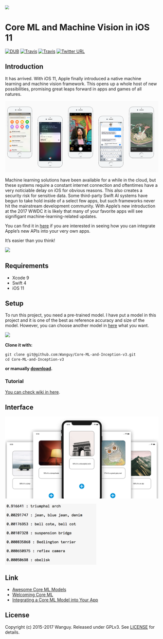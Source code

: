 <img src="https://cdn-images-1.medium.com/max/1600/1*OZNZMNqqJYqH-LpNFYKI3w.png" style="zoom:80%" />

# Core ML and Machine Vision in iOS 11

[![DUB](https://img.shields.io/badge/download-89M-blue.svg)](https://github.com/Wanguy/Core-ML-and-Inception-v3/releases/download/1.0/MLTest.zip) [![Travis](https://img.shields.io/badge/build-passing-brightgreen.svg)](https://github.com/Wanguy/Core-ML-and-Inception-v3/blob/master/LICENSE) [![Travis](https://img.shields.io/badge/LICENSE-GPLv3-brightgreen.svg)](https://github.com/Wanguy/Core-ML-and-Inception-v3/blob/master/LICENSE) [![Twitter URL](https://img.shields.io/twitter/url/http/shields.io.svg?style=social)](https://twitter.com/rp_Wang) 

## Introduction

It has arrived. With iOS 11, Apple finally introduced a native machine learning
and machine vision framework. This opens up a whole host of new possibilities,
promising great leaps forward in apps and games of all natures.

![](https://github.com/Wanguy/Core-ML-and-Inception-v3/blob/master/Img/Screen%20Shot%202017-12-10%20at%2019.10.01.png)

Machine learning solutions have been available for a while in the cloud, but
these systems require a constant internet connection and oftentimes have a very
noticiable delay on iOS for obvious reasons. This also creates a security risk
for sensitive data. Some third-party  Swift AI systems have begun to take hold
inside of a select few apps, but such frameworks never hit the mainstream
development community. With Apple’s new introduction at the 2017 WWDC it is
likely that many of your favorite apps will see signifigant
machine-learning-related updates.

You can find it in [here](https://developer.apple.com/videos/wwdc2017/) if you are interested in seeing how you can integrate Apple’s new APIs into your very own apps. 

It’s easier than you think!

![](https://cdn-images-1.medium.com/max/1600/1*fI3VsBMqXglx0S0tU6R1tg.png)

## Requirements

- Xcode 9
- Swift 4
- iOS 11

## Setup

To run this project, you need a pre-trained model. I have put a model in this project and it is one of the best as reference accuracy and size of the model. However, you can choose another model in [here](https://developer.apple.com/machine-learning/) what you want.

![](https://cdn-images-1.medium.com/max/1600/1*6agZ1CcGVwiOaX3gNP8cYw.png)

**Clone it with:**

```
git clone git@github.com:Wanguy/Core-ML-and-Inception-v3.git
cd Core-ML-and-Inception-v3
```

**or manually [download](https://github.com/Wanguy/Core-ML-and-Inception-v3/releases/tag/1.0).**

### Tutorial

[You can check wiki in here](https://github.com/Wanguy/Core-ML-and-Inception-v3/wiki/Tutorial:-Create-classification).

## Interface

![Interface](https://github.com/Wanguy/Core-ML-and-Inception-v3/blob/master/Img/Core%20ML.png)

 <img src="https://github.com/Wanguy/Core-ML-and-Inception-v3/blob/master/Img/Screen%20Shot%202017-12-10%20at%2018.21.35.png" width = "300" height = "200" alt="img" align=center />

## Link

- [Awesome Core ML Models](https://github.com/likedan/Awesome-CoreML-Models/)
- [Welcoming Core ML](https://medium.com/towards-data-science/welcoming-core-ml-8ba325227a28)
- [Integrating a Core ML Model into Your App](https://developer.apple.com/documentation/coreml/integrating_a_core_ml_model_into_your_app%5D)

## License

Copyright (c) 2015-2017 Wanguy. Released under GPLv3. See [LICENSE](https://github.com/Wanguy/Core-ML-and-Inception-v3/blob/master/LICENSE) for details.

